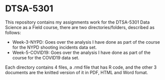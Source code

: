 # DTSA-5301
This repository contains my assignments work for the DTSA-5301 Data Science as a Field course, there are two directories/folders, described as follows:
  - Week-3-NYPD: Goes over the analysis I have done as part of the course for the NYPD shooting incidents data set.
  - Week-5-COVID19: Goes over the analysis I have done as part of the course for the COVID19 data set.

Each directory contains 4 files, a .rmd file that has R code, and the other 3 documents are the knitted version of it in PDF, HTML and Word fomat. 
